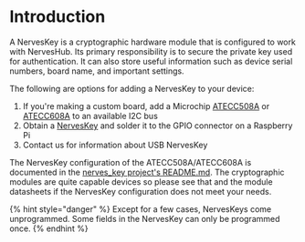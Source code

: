 # Introduction

A NervesKey is a cryptographic hardware module that is configured to work with NervesHub. Its primary responsibility is to secure the private key used for authentication. It can also store useful information such as device serial numbers, board name, and important settings.

The following are options for adding a NervesKey to your device:

1. If you're making a custom board, add a Microchip [ATECC508A](https://octopart.com/search?q=atecc508a) or [ATECC608A](https://octopart.com/search?q=atecc608a) to an available I2C bus 
2. Obtain a [NervesKey](https://www.tindie.com/products/troodonsw/nerveskey/) and solder it to the GPIO connector on a Raspberry Pi
3. Contact us for information about USB NervesKey

The NervesKey configuration of the ATECC508A/ATECC608A is documented in the [nerves\_key project's README.md](https://github.com/nerves-hub/nerves_key#atecc508a-configuration). The cryptographic modules are quite capable devices so please see that and the module datasheets if the NervesKey configuration does not meet your needs.

{% hint style="danger" %}
Except for a few cases, NervesKeys come unprogrammed. Some fields in the NervesKey can only be programmed once. 
{% endhint %}

